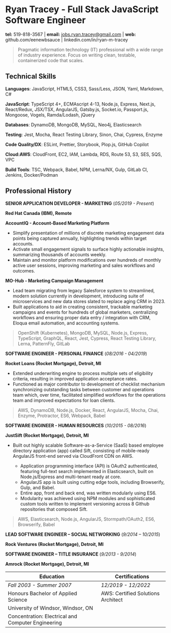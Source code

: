 # Ryan Tracey - Full Stack JavaScript Software Engineer

**tel:** 519-818-3567 | **email:** jobs.ryan.tracey@gmail.com | **web:** github.com/eenewbsauce | linkedin.com/in/ryan-m-tracey

> Pragmatic information technology (IT) professional with a wide range of industry experience. Focus on writing clean, testable, containerized code that scales.

## Technical Skills

**Languages**: JavaScript, HTML5, CSS3, Sass/Less, JSON, Yaml, Markdown, C#

**JavaScript**: TypeScript 4+, ECMAscript 4-13, Node.js, Express, Next.js, React/Redux, JSX/TSX, AngularJS, Gatsby.js, Socket.io, Passport.js, Mongoose, Vogels, Ramda/Lodash, jQuery

**Databases**: DynamoDB, MongoDB, MySQL, Neo4j, Elasticsearch

**Testing**: Jest, Mocha, React Testing Library, Sinon, Chai, Cypress, Enzyme

**Code Quality/DX**: ESLint, Prettier, Storybook, Plop.js, GitHub Copilot

**Cloud:AWS**: CloudFront, EC2, IAM, Lambda, RDS, Route 53, S3, SES, SQS, VPC

**Build Tools**: TSC, Webpack, Babel, NPM, Lerna/NX, Gulp, GitLab CI, Jenkins, Docker/Podman

## Professional History

**SENIOR APPLICATION DEVELOPER - MARKETING** (_05/2019 - Present_)

**Red Hat Canada (IBM), Remote**

**AccountIQ - Account-Based Marketing Platform**

- Simplify presentation of millions of discrete marketing engagement data points being captured annually, highlighting trends within target accounts.
- Activate small engagement signals to surface highly actionable insights, summarizing thousands of accounts weekly.
- Maintain and monitor platform modifications over hundreds of monthly active user sessions, improving marketing and sales workflows and outcomes.

**MO-Hub - Marketing Campaign Management**

- Lead team migrating from legacy Salesforce system to streamlined, modern solution currently in development, introducing suite of microservices and new data stores slated to replace aging CRM in 2023.
- Built applications to aid in creating consistent, trackable marketing campaigns and events for hundreds of global marketers, centralizing workflows and ensuring proper data entry / integration with CRM, Eloqua email automation, and accounting systems.

> OpenShift (Kubernetes), MongoDB, MySQL, Node.js, Express, TypeScript, GraphQL, React, Jest, Cypress, React Testing Library, Lerna, PatternFly, GitLab

**SOFTWARE ENGINEER - PERSONAL FINANCE** (_08/2016 - 04/2019_)

**Rocket Loans (Rocket Mortgage), Detroit, MI**

- Extended underwriting engine to process multiple sets of eligibility criteria, resulting in improved application acceptance rates.
- Functioned as major contributor to development of checklist mechanism synchronizing outstanding tasks between customer and operations team which, over time, facilitated simplified workflows for the operations team and improved expectations for loan clients.

> AWS, DynamoDB, Node.js, Docker, React, AngularJS, Mocha, Chai, Enzyme, Protractor, ES6, Webpack, Babel

**SOFTWARE ENGINEER - HUMAN RESOURCES** (_10/2015 - 08/2016_)

**JustSift (Rocket Mortgage), Detroit, MI**

- Built out highly scalable Software-as-a-Service (SaaS) based employee directory application (app) called Sift, consisting of mobile-ready AngularJS front-end served via CloudFront CDN on AWS.

  - Application programming interface (API) is OAuth2 authenticated, featuring full-text search implemented in Elasticsearch, built on Node.js/Express and multi-tenant ready at core.
  - AngularJS app is built using cutting edge tools, including Browserify, Gulp, and Babel.
  - Entire app, front and back end, was written modularly using ES6.
  - Modularity was achieved using NPM modules and sophisticated custom tools written to implement versioning across 8 Github repositories that composed Sift.

> AWS, Elasticsearch, Node.js, AngularJS, Stormpath/OAuth2, ES6, Browserify, Babel

**LEAD SOFTWARE ENGINEER – SOCIAL NETWORKING** (_9/2014 – 10/2015_)

**Rock Ventures (Rocket Mortgage), Detroit, MI**

**SOFTWARE ENGINEER – TITLE INSURANCE** (_9/2013 - 9/2014_)

**Amrock (Rocket Mortgage), Detroit, MI**

| Education                                          | Certifications                     |
| -------------------------------------------------- | ---------------------------------- |
| _Fall 2003 - Summer 2007_                          | _12/2019 - 12/2022_                |
| Honours Bachelor of Applied Science                | AWS: Certified Solutions Architect |
| University of Windsor, Windsor, ON                 |
| Concentration: Electrical and Computer Engineering |
